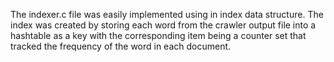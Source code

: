 The indexer.c file was easily implemented using in index data structure.
The index was created by storing each word from the crawler output file into a hashtable as a key with the corresponding item being a counter set that tracked the frequency of the word in each document.
